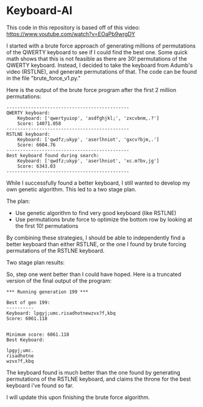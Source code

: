# Keyboard-AI

This code in this repository is based off of this video: https://www.youtube.com/watch?v=EOaPb9wrgDY

I started with a brute force approach of generating millions of permutations of the QWERTY keyboard to see if I could find the best one. Some quick math shows that this is not feasible as there are 30! permutations of the QWERTY keyboard. Instead, I decided to take the keyboard from Adumb's video (RSTLNE), and generate permutations of that. The code can be found in the file "brute_force_v1.py."

Here is the output of the brute force program after the first 2 million permutations:
```
---------------------------------------------
QWERTY keyboard:
    Keyboard: ['qwertyuiop', 'asdfghjkl;', 'zxcvbnm,.?']
    Score: 14071.058
---------------------------------------------
RSTLNE keyboard:
    Keyboard: ['qwdfz;ukyp', 'aserlhniot', 'gxcv?bjm,.']
    Score: 6604.76
---------------------------------------------
Best keyboard found during search:
    Keyboard: ['qwdfz;ukyp', 'aserlhniot', 'xc.m?bv,jg']
    Score: 6343.03
---------------------------------------------
```
While I successfully found a better keyboard, I still wanted to develop my own genetic algorithm. This led to a two stage plan.

The plan:
- Use genetic algorithm to find very good keyboard (like RSTLNE)
- Use permutations brute force to optimize the bottom row by looking at the first 10! permutations

By combining these strategies, I should be able to independently find a better keyboard than either RSTLNE, or the one I found by brute forcing permutations of the RSTLNE keyboard.

Two stage plan results:

So, step one went better than I could have hoped. Here is a truncated version of the final output of the program:
```
*** Running generation 199 ***

Best of gen 199:
----------
Keyboard: lpgyj;umc.risadhotnewzvx?f,kbq
Score: 6061.118


Minimum score: 6061.118
Best Keyboard:

lpgyj;umc.
risadhotne
wzvx?f,kbq
```

The keyboard found is much better than the one found by generating permutations of the RSTLNE keyboard, and claims the throne for the best keyboard i've found so far.

I will update this upon finishing the brute force algorithm.
